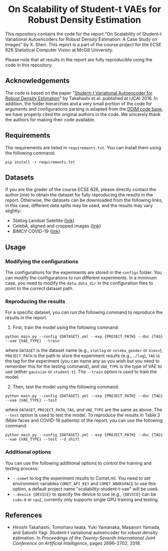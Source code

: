 <h1 align="center">
On Scalability of Student-t VAEs for Robust Density Estimation
</h1>

This repository contains the code for the report "On Scalability of Student-t Variational Autoencoders for Robust Density Estimation: A Case Study on Images" by X. Shen. This report is a part of the course project for the ECSE 626 Statistical Computer Vision at McGill University.

Please note that all results in the report are fully reproducible using the code in this repository.

## Acknowledgements
The code is based on the paper "[Student-t Variational Autoencoder for Robust Density Estimation](https://www.ijcai.org/proceedings/2018/0374.pdf)" by Takahashi et al. published at IJCAI 2018. In addition, the folder hierarchies and a very small portion of the code for arguments and configurations parsing is adapted from the [DDIM code base](https://github.com/ermongroup/ddim), we have properly cited the original authors in the code. We sincerely thank the authors for making their code available.

## Requirements
The requirements are listed in `requirements.txt`. You can install them using the following command:
```
pip install -r requirements.txt
```

## Datasets
If you are the grader of the course ECSE 626, please directly contact the author (me) to obtain the dataset for fully reproducing the results in the report. Otherwise, the datasets can be downloaded from the following links, in this case, different data splits may be used, and the results may vary slightly:

- Statlog Landsat Satellite ([link](https://archive.ics.uci.edu/dataset/146/statlog+landsat+satellite))
- CelebA, aligned and cropped images ([link](https://mmlab.ie.cuhk.edu.hk/projects/CelebA.html))
- BIMCV COVID-19 ([link](https://bimcv.cipf.es/bimcv-projects/bimcv-covid19/))

## Usage
### Modifying the configurations
The configurations for the experiments are stored in the `configs` folder. You can modify the configurations to run different experiments. In a minimum case, you need to modify the `data.data_dir` in the configuration files to point to the correct dataset path.

### Reproducing the results
For a specific dataset, you can run the following command to reproduce the results in the report.

1. First, train the model using the following command:
```
python main.py --config {DATASET}.yml --exp {PROJECT_PATH} --doc {TAG} --vae {VAE_TYPE} --train
```
where `DATASET` is the dataset name (e.g., `statlog` or `celeba_gender` or `bimcv`), `PROJECT_PATH` is the path to store the experiment results (e.g., `./log`), `TAG` is the tag for the experiment (you can name any as you wish but you need to remember this for the testing command), and `VAE_TYPE` is the type of VAE to use (either `gaussian` or `student-t`). The `--train` option is used to train the model.

2. Then, test the model using the following command:
```
python main.py --config {DATASET}.yml --exp {PROJECT_PATH} --doc {TAG} --vae {VAE_TYPE} --test
```
where `DATASET`, `PROJECT_PATH`, `TAG`, and `VAE_TYPE` are the same as above. The `--test` option is used to test the model. To reproduce the results in Table.3 (Male faces and COVID-19 patients) of the report, you can use the following command:
```
python main.py --config {DATASET}.yml --exp {PROJECT_PATH} --doc {TAG} --vae {VAE_TYPE} --test --d_shift
```

### Additional options
You can use the following additional options to control the training and testing process:
- `--comet` to log the experiment results to Comet.ml. You need to set environment variables `COMET_API_KEY` and `COMET_WORKSPACE` to use this option, a default project name "scalability-student-t-vae" will be used.
- `--device {DEVICE}` to specify the device to use (e.g., `{DEVICE}` can be `cuda:0` or `cpu`), currently only supports single GPU training and testing.

## References
- Hiroshi Takahashi, Tomoharu Iwata, Yuki Yamanaka, Masanori Yamada, and Satoshi Yagi. Student-t variational autoencoder for robust density estimation. In _Proceedings of the Twenty-Seventh International Joint Conference on Artificial Intelligence_, pages 2696–2702, 2018.
